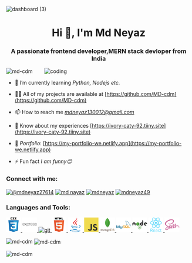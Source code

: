  ![dashboard (3)](https://github.com/user-attachments/assets/f7a9df4a-d022-44d0-9cfc-d52e868a0d55)
<h1 align="center">Hi 👋, I'm Md Neyaz</h1>
<h3 align="center">A passionate frontend developer,MERN stack devloper from India</h3>
<img align="right" alt = "coding" width="400" src="https://user-images.githubusercontent.com/55389276/140866485-8fb1c876-9a8f-4d6a-98dc-08c4981eaf70.gif">

<p align="left"> <img src="https://komarev.com/ghpvc/?username=md-cdm&label=Profile%20views&color=0e75b6&style=flat" alt="md-cdm" /> </p>

- 🌱 I’m currently learning *Python, Nodejs etc.*

- 👨‍💻 All of my projects are available at [https://github.com/MD-cdm](https://github.com/MD-cdm)

- 📫 How to reach me *mdneyaz130012@gmail.com*

- 📄 Know about my experiences [https://ivory-caty-92.tiiny.site](https://ivory-caty-92.tiiny.site)
- 📖 *Portfolio*: [https://my-portfolio-we.netlify.app](https://my-portfolio-we.netlify.app)

- ⚡ Fun fact *I am funny😊*

<h3 align="left">Connect with me:</h3>
<p align="left">
<a href="https://twitter.com/@mdneyaz27614" target="blank"><img align="center" src="https://raw.githubusercontent.com/rahuldkjain/github-profile-readme-generator/master/src/images/icons/Social/twitter.svg" alt="@mdneyaz27614" height="30" width="40" /></a>
<a href="https://linkedin.com/in/md nayaz" target="blank"><img align="center" src="https://raw.githubusercontent.com/rahuldkjain/github-profile-readme-generator/master/src/images/icons/Social/linked-in-alt.svg" alt="md nayaz" height="30" width="40" /></a>
<a href="https://fb.com/mdneyaz" target="blank"><img align="center" src="https://raw.githubusercontent.com/rahuldkjain/github-profile-readme-generator/master/src/images/icons/Social/facebook.svg" alt="mdneyaz" height="30" width="40" /></a>
<a href="https://instagram.com/mdneyaz49" target="blank"><img align="center" src="https://raw.githubusercontent.com/rahuldkjain/github-profile-readme-generator/master/src/images/icons/Social/instagram.svg" alt="mdneyaz49" height="30" width="40" /></a>
</p>

<h3 align="left">Languages and Tools:</h3>
<p align="left"> <a href="https://www.w3schools.com/css/" target="_blank" rel="noreferrer"> <img src="https://raw.githubusercontent.com/devicons/devicon/master/icons/css3/css3-original-wordmark.svg" alt="css3" width="40" height="40"/> </a> <a href="https://expressjs.com" target="_blank" rel="noreferrer"> <img src="https://raw.githubusercontent.com/devicons/devicon/master/icons/express/express-original-wordmark.svg" alt="express" width="40" height="40"/> </a> <a href="https://git-scm.com/" target="_blank" rel="noreferrer"> <img src="https://www.vectorlogo.zone/logos/git-scm/git-scm-icon.svg" alt="git" width="40" height="40"/> </a> <a href="https://www.w3.org/html/" target="_blank" rel="noreferrer"> <img src="https://raw.githubusercontent.com/devicons/devicon/master/icons/html5/html5-original-wordmark.svg" alt="html5" width="40" height="40"/> </a> <a href="https://www.java.com" target="_blank" rel="noreferrer"> <img src="https://raw.githubusercontent.com/devicons/devicon/master/icons/java/java-original.svg" alt="java" width="40" height="40"/> </a> <a href="https://developer.mozilla.org/en-US/docs/Web/JavaScript" target="_blank" rel="noreferrer"> <img src="https://raw.githubusercontent.com/devicons/devicon/master/icons/javascript/javascript-original.svg" alt="javascript" width="40" height="40"/> </a> <a href="https://www.mongodb.com/" target="_blank" rel="noreferrer"> <img src="https://raw.githubusercontent.com/devicons/devicon/master/icons/mongodb/mongodb-original-wordmark.svg" alt="mongodb" width="40" height="40"/> </a> <a href="https://www.mysql.com/" target="_blank" rel="noreferrer"> <img src="https://raw.githubusercontent.com/devicons/devicon/master/icons/mysql/mysql-original-wordmark.svg" alt="mysql" width="40" height="40"/> </a> <a href="https://nodejs.org" target="_blank" rel="noreferrer"> <img src="https://raw.githubusercontent.com/devicons/devicon/master/icons/nodejs/nodejs-original-wordmark.svg" alt="nodejs" width="40" height="40"/> </a> <a href="https://reactjs.org/" target="_blank" rel="noreferrer"> <img src="https://raw.githubusercontent.com/devicons/devicon/master/icons/react/react-original-wordmark.svg" alt="react" width="40" height="40"/> </a> <a href="https://sass-lang.com" target="_blank" rel="noreferrer"> <img src="https://raw.githubusercontent.com/devicons/devicon/master/icons/sass/sass-original.svg" alt="sass" width="40" height="40"/> </a> </p>

<p><img align="left" src="https://github-readme-stats.vercel.app/api/top-langs?username=md-cdm&show_icons=true&locale=en&layout=compact" alt="md-cdm" /></p>

<p>&nbsp;<img align="center" src="https://github-readme-stats.vercel.app/api?username=md-cdm&show_icons=true&locale=en" alt="md-cdm" /></p>

<p><img align="center" src="https://github-readme-streak-stats.herokuapp.com/?user=md-cdm&" alt="md-cdm" /></p>
